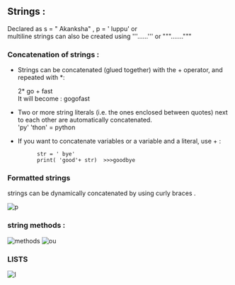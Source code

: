 ## Strings :
Declared as s = " Akanksha"  , p = ' luppu'  or <br>
multiline strings can also be created using '''......''' or """.......""" <br>

### Concatenation of strings :
- Strings can be concatenated (glued together) with the + operator, and repeated with *:<br>

   2* go + fast <br>
   It will become : gogofast
- Two or more string literals (i.e. the ones enclosed between quotes) next to each other are automatically concatenated.<br>
  'py' 'thon' = python 
  
- If you want to concatenate variables or a variable and a literal, use + : <br>
      
            str = ' bye'
            print( 'good'+ str)  >>>goodbye
         
### Formatted strings 
strings can be dynamically concatenated by using curly braces .

![p](https://user-images.githubusercontent.com/72215893/132033877-ce0eed4c-e3f3-416b-adb3-385a6a7194e9.png)

### string methods :
 
 ![methods](https://user-images.githubusercontent.com/72215893/132038407-ded23d42-c71e-466d-8858-c95c9bff6c42.png)
![ou](https://user-images.githubusercontent.com/72215893/132038482-d4d9e21e-4a62-46b2-a0d9-518de23693ae.png)


### LISTS

![l](https://user-images.githubusercontent.com/72215893/132052622-cb8adab8-84c2-4679-b027-34f491d4bbff.png)

